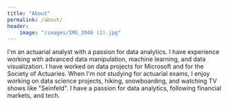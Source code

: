 ```yaml
---
title: "About"
permalink: /about/
header:
    image: "/images/IMG_3946 (2).jpg"
---
```



I'm an actuarial analyst with a passion for data analytics. I have experience working with advanced data manipulation, machine learning, and data visualization. I have worked on data projects for Microsoft and for the Society of Actuaries. When I'm not studying for actuarial exams, I enjoy working on data science projects, hiking, snowboarding, and watching TV shows like "Seinfeld". I have a passion for data analytics, following financial markets, and tech. 